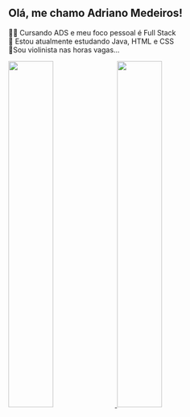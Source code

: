 ## Olá, me chamo Adriano Medeiros!
🐱‍💻 Cursando ADS e meu foco pessoal é Full Stack<br>
🌱 Estou atualmente estudando Java, HTML e CSS<br>
🎻Sou violinista nas horas vagas...<br>
<div>
    <a href="https://github.com/AdrianoMedeirosDev">
    <img height="42%" src="https://github-readme-stats.vercel.app/api?username=AdrianoMedeirosDev&show_icons=true&theme=dark"/>    
    <img height="42%" src="/>
    <img height="160em" src=""/>
</div>


